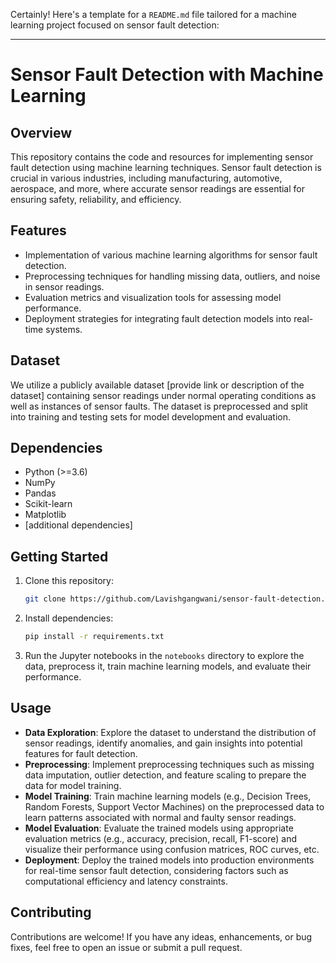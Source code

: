 Certainly! Here's a template for a `README.md` file tailored for a machine learning project focused on sensor fault detection:

---

# Sensor Fault Detection with Machine Learning

## Overview

This repository contains the code and resources for implementing sensor fault detection using machine learning techniques. Sensor fault detection is crucial in various industries, including manufacturing, automotive, aerospace, and more, where accurate sensor readings are essential for ensuring safety, reliability, and efficiency.

## Features

- Implementation of various machine learning algorithms for sensor fault detection.
- Preprocessing techniques for handling missing data, outliers, and noise in sensor readings.
- Evaluation metrics and visualization tools for assessing model performance.
- Deployment strategies for integrating fault detection models into real-time systems.

## Dataset

We utilize a publicly available dataset [provide link or description of the dataset] containing sensor readings under normal operating conditions as well as instances of sensor faults. The dataset is preprocessed and split into training and testing sets for model development and evaluation.

## Dependencies

- Python (>=3.6)
- NumPy
- Pandas
- Scikit-learn
- Matplotlib
- [additional dependencies]

## Getting Started

1. Clone this repository:

   ```bash
   git clone https://github.com/Lavishgangwani/sensor-fault-detection.git
   ```

2. Install dependencies:

   ```bash
   pip install -r requirements.txt
   ```

3. Run the Jupyter notebooks in the `notebooks` directory to explore the data, preprocess it, train machine learning models, and evaluate their performance.

## Usage

- **Data Exploration**: Explore the dataset to understand the distribution of sensor readings, identify anomalies, and gain insights into potential features for fault detection.
- **Preprocessing**: Implement preprocessing techniques such as missing data imputation, outlier detection, and feature scaling to prepare the data for model training.
- **Model Training**: Train machine learning models (e.g., Decision Trees, Random Forests, Support Vector Machines) on the preprocessed data to learn patterns associated with normal and faulty sensor readings.
- **Model Evaluation**: Evaluate the trained models using appropriate evaluation metrics (e.g., accuracy, precision, recall, F1-score) and visualize their performance using confusion matrices, ROC curves, etc.
- **Deployment**: Deploy the trained models into production environments for real-time sensor fault detection, considering factors such as computational efficiency and latency constraints.

## Contributing

Contributions are welcome! If you have any ideas, enhancements, or bug fixes, feel free to open an issue or submit a pull request.
